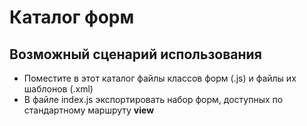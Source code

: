 # Каталог форм
## Возможный сценарий использования
* Поместите в этот каталог файлы классов форм (.js) и файлы их шаблонов (.xml)
* В файле index.js экспортировать набор форм, доступных по стандартному маршруту **view**
